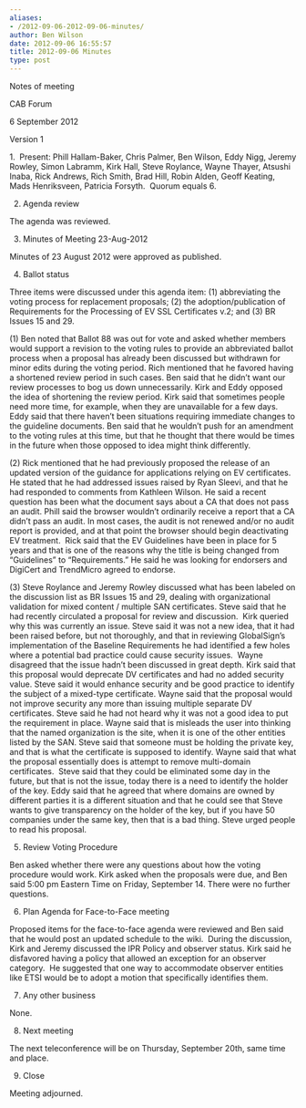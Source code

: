 ```yaml
---
aliases:
- /2012-09-06-2012-09-06-minutes/
author: Ben Wilson
date: 2012-09-06 16:55:57
title: 2012-09-06 Minutes
type: post
---
```


Notes of meeting

CAB Forum

6 September 2012

Version 1

1.  Present: Phill Hallam-Baker, Chris Palmer, Ben Wilson, Eddy Nigg, Jeremy Rowley, Simon Labramm, Kirk Hall, Steve Roylance, Wayne Thayer, Atsushi Inaba, Rick Andrews, Rich Smith, Brad Hill, Robin Alden, Geoff Keating, Mads Henriksveen, Patricia Forsyth.  Quorum equals 6.

2. Agenda review

The agenda was reviewed.

3. Minutes of Meeting 23-Aug-2012

Minutes of 23 August 2012 were approved as published.

4. Ballot status

Three items were discussed under this agenda item: (1) abbreviating the voting process for replacement proposals; (2) the adoption/publication of Requirements for the Processing of EV SSL Certificates v.2; and (3) BR Issues 15 and 29.

(1) Ben noted that Ballot 88 was out for vote and asked whether members would support a revision to the voting rules to provide an abbreviated ballot process when a proposal has already been discussed but withdrawn for minor edits during the voting period. Rich mentioned that he favored having a shortened review period in such cases. Ben said that he didn’t want our review processes to bog us down unnecessarily. Kirk and Eddy opposed the idea of shortening the review period. Kirk said that sometimes people need more time, for example, when they are unavailable for a few days. Eddy said that there haven’t been situations requiring immediate changes to the guideline documents. Ben said that he wouldn’t push for an amendment to the voting rules at this time, but that he thought that there would be times in the future when those opposed to idea might think differently.

(2) Rick mentioned that he had previously proposed the release of an updated version of the guidance for applications relying on EV certificates. He stated that he had addressed issues raised by Ryan Sleevi, and that he had responded to comments from Kathleen Wilson. He said a recent question has been what the document says about a CA that does not pass an audit. Phill said the browser wouldn’t ordinarily receive a report that a CA didn’t pass an audit. In most cases, the audit is not renewed and/or no audit report is provided, and at that point the browser should begin deactivating EV treatment.  Rick said that the EV Guidelines have been in place for 5 years and that is one of the reasons why the title is being changed from “Guidelines” to “Requirements.” He said he was looking for endorsers and DigiCert and TrendMicro agreed to endorse.

(3) Steve Roylance and Jeremy Rowley discussed what has been labeled on the discussion list as BR Issues 15 and 29, dealing with organizational validation for mixed content / multiple SAN certificates. Steve said that he had recently circulated a proposal for review and discussion.  Kirk queried why this was currently an issue. Steve said it was not a new idea, that it had been raised before, but not thoroughly, and that in reviewing GlobalSign’s implementation of the Baseline Requirements he had identified a few holes where a potential bad practice could cause security issues.  Wayne disagreed that the issue hadn’t been discussed in great depth. Kirk said that this proposal would deprecate DV certificates and had no added security value. Steve said it would enhance security and be good practice to identify the subject of a mixed-type certificate. Wayne said that the proposal would not improve security any more than issuing multiple separate DV certificates. Steve said he had not heard why it was not a good idea to put the requirement in place. Wayne said that is misleads the user into thinking that the named organization is the site, when it is one of the other entities listed by the SAN. Steve said that someone must be holding the private key, and that is what the certificate is supposed to identify. Wayne said that what the proposal essentially does is attempt to remove multi-domain certificates.  Steve said that they could be eliminated some day in the future, but that is not the issue, today there is a need to identify the holder of the key. Eddy said that he agreed that where domains are owned by different parties it is a different situation and that he could see that Steve wants to give transparency on the holder of the key, but if you have 50 companies under the same key, then that is a bad thing. Steve urged people to read his proposal.

5. Review Voting Procedure

Ben asked whether there were any questions about how the voting procedure would work. Kirk asked when the proposals were due, and Ben said 5:00 pm Eastern Time on Friday, September 14. There were no further questions.

6. Plan Agenda for Face-to-Face meeting

Proposed items for the face-to-face agenda were reviewed and Ben said that he would post an updated schedule to the wiki.  During the discussion, Kirk and Jeremy discussed the IPR Policy and observer status. Kirk said he disfavored having a policy that allowed an exception for an observer category.  He suggested that one way to accommodate observer entities like ETSI would be to adopt a motion that specifically identifies them.

7. Any other business

None.

8. Next meeting

The next teleconference will be on Thursday, September 20th, same time and place.

9. Close

Meeting adjourned.